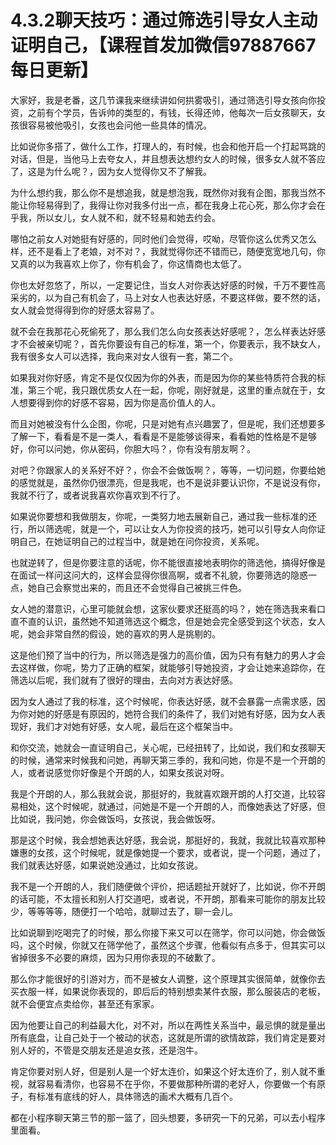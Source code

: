 # 4.3.2聊天技巧：通过筛选引导女人主动证明自己，【课程首发加微信97887667 每日更新】

大家好，我是老番，这几节课我来继续讲如何拱雾吸引，通过筛选引导女孩向你投资，之前有个学员，告诉帅的类型的，有钱，长得还帅，他每次一后女孩聊天，女孩很容易被他吸引，女孩也会问他一些具体的情况。

比如说你多搭了，做什么工作，打理人的，有时候，也会和他开启一个打起骂跳的对话，但是，当他马上去夸女人，并且想表达想约女人的时候，很多女人就不答应了，这是为什么呢？，因为女人觉得你又不了解我。

为什么想约我，那么你不是想追我，就是想泡我，既然你对我有企图，那我当然不能让你轻易得到了，我得让你对我多付出一点，都在我身上花心死，那么你才会在乎我，所以女儿，女人就不和，就不轻易和她去约会。

哪怕之前女人对她挺有好感的，同时他们会觉得，哎呦，尽管你这么优秀又怎么样，还不是看上了老娘，对不对？，我就觉得你还不错而已，随便宽宽地几句，你又真的以为我喜欢上你了，你有机会了，你这情商也太低了。

你也太好忽悠了，所以，一定要记住，当女人对你表达好感的时候，千万不要性高采劣的，以为自己有机会了，马上对女人也表达好感，不要这样做，要不然的话，女人就会觉得得到你的好感太容易了。

就不会在我那花心死偷死了，那么我们怎么向女孩表达好感呢？，怎么样表达好感才不会被亲切呢？，首先你要设有自己的标准，第一个，你要表示，我不缺女人，我有很多女人可以选择，我向来对女人很有一套，第二个。

如果我对你好感，肯定不是仅仅因为你的外表，而是因为你的某些特质符合我的标准，第三个呢，我只跟优质女人在一起，你呢，刚好就是，这里的重点就在于，女人想要得到你的好感不容易，因为你是高价值人的人。

而且对她被没有什么企图，你呢，只是对她有点兴趣罢了，但是呢，我们还想要多了解一下，看看是不是一类人，看看是不是能够谈得来，看看她的性格是不是够好，你可以问她，你从密码，你胆大吗？，你有没有朋友啊？。

对吧？你跟家人的关系好不好？，你会不会做饭啊？，等等，一切问题，你要给她的感觉就是，虽然你仍很漂亮，但是我呢，也不是说非要认识你，不是说没有你，我就不行了，或者说我喜欢你喜欢到不行了。

如果说你要想和我做朋友，你呢，一类努力地去展新自己，通过我一些标准的还行，所以筛选呢，就是一个，可以让女人为你投资的技巧，她可以引导女人向你证明自己，在她证明自己的过程当中，就是她在问你投资，关系呢。

也就逆转了，但是你要注意的话呢，你不能很直接地表明你的筛选他，搞得好像是在面试一样问这问大的，这样会显得你很高啊，或者不礼貌，你要筛选的隐惑一点，她自己会察觉出来的，而且还不会觉得自己被挑三件色。

女人她的潜意识，心里可能就会想，这家伙要求还挺高的吗？，她在筛选我来看口直不直的认识，虽然她不知道筛选这个概念，但是她会完全感受到这个状态，女人呢，她会非常自然的假设，她的喜欢的男人是挑剔的。

这是他们预了当中的行为，所以筛选是强力的高价值，因为只有有魅力的男人才会去这样做，你呢，势力了正确的框架，就能够引导她投资，才会让她来追踪你，在筛选以后呢，我们就有了很好的理由，去向对方表达好感。

因为女人通过了我的标准，这个时候呢，你表达好感，就不会暴露一点需求感，因为你对她的好感是有原因的，她符合我们的条件了，我们对她有好感，因为女人表现好，我们才对她有好感，女人呢，最后在这个框架当中。

和你交流，她就会一直证明自己，关心呢，已经扭转了，比如说，我们和女孩聊天的时候，通常来时候我和问她，再聊天第三季的，我和问她，你是不是一个开朗的人，或者说感觉你好像是个开朗的人，如果女孩说对呀。

我是个开朗的人，那么我就会说，那挺好的，我就喜欢跟开朗的人打交道，比较容易相处，这个时候呢，就通过，问她是不是一个开朗的人，而像她表达了好感，但比如说，我问她，你会做饭吗，女孩说，我会做饭呀。

那是这个时候，我会想她表达好感，我会说，那挺好的，我就，我就比较喜欢那种嫌惠的女孩，这个时候呢，就是像她提一个要求，或者说，提一个问题，通过了，我们就表达好感，如果说她没通过，比如女孩说。

我不是一个开朗的人，我们随便做个评价，把话题扯开就好了，比如说，你不开朗的话可能，不太擅长和别人打交道吧，或者说，不开朗，那看来可能你的朋友比较少，等等等等，随便打一个哈哈，就聊过去了，聊一会儿。

比如说聊到吃喝完了的时候，那么你接下来又可以在筛学，你可以问她，你会做饭吗，这个时候，你就又在筛学他了，虽然这个步骤，他看似有点多于，但其实可以省掉很多不必要的麻烦，因为只用你表现的不破歉了。

那么你才能很好的引游对方，而不是被女人调整，这个原理其实很简单，就像你去买衣服一样，如果说你表现的，即后后的特别想卖某件衣服，那么服装店的老板，就不会便宜点卖给你，甚至还有家家。

因为他要让自己的利益最大化，对不对，所以在两性关系当中，最忌惧的就是量出所有底盘，让自己处于一个被动的状态，这就是所谓的欲情故踪，我们肯定是要对别人好的，不管是交朋友还是追女孩，还是泡牛。

肯定你要对别人好，但是别人是一个好太连价，如果这个好太连价了，别人就不重视，就容易看清你，也容易不在乎你，不要做那种所谓的老好人，你要做一个有原子，有标准有底线的好人，具体筛选的画术大概有几百个。

都在小程序聊天第三节的那一篮了，回头想要，多研究一下的兄弟，可以去小程序里面看。